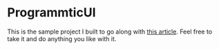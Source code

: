 # ProgrammticUI

This is the sample project I built to go along with [this article](https://dilloncodes.com/how-i-organize-layout-code-part-2). Feel free to take it and do anything you like with it.

